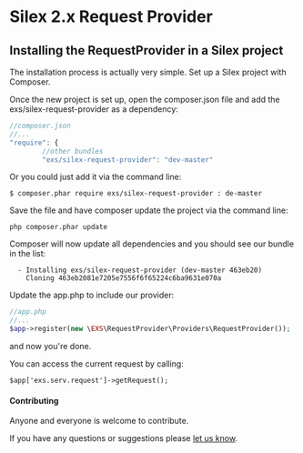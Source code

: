 Silex 2.x Request Provider
==========================


## Installing the RequestProvider in a Silex project
The installation process is actually very simple.  Set up a Silex project with Composer.

Once the new project is set up, open the composer.json file and add the exs/silex-request-provider as a dependency:
``` js
//composer.json
//...
"require": {
        //other bundles
        "exs/silex-request-provider": "dev-master"
```
Or you could just add it via the command line:
```
$ composer.phar require exs/silex-request-provider : de-master
```

Save the file and have composer update the project via the command line:
``` shell
php composer.phar update
```
Composer will now update all dependencies and you should see our bundle in the list:
``` shell
  - Installing exs/silex-request-provider (dev-master 463eb20)
    Cloning 463eb2081e7205e7556f6f65224c6ba9631e070a
```

Update the app.php to include our provider:
``` php
//app.php
//...
$app->register(new \EXS\RequestProvider\Providers\RequestProvider());
```

and now you're done.

You can access the current request by calling: 
```
$app['exs.serv.request']->getRequest();
```


#### Contributing ####
Anyone and everyone is welcome to contribute.

If you have any questions or suggestions please [let us know][1].

[1]: http://www.ex-situ.com/